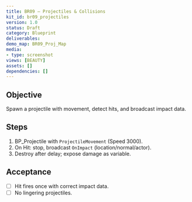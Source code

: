 ```yaml
---
title: BR09 — Projectiles & Collisions
kit_id: br09_projectiles
version: 1.0
status: Draft
category: Blueprint
deliverables:
demo_map: BR09_Proj_Map
media:
- type: screenshot
views: [BEAUTY]
assets: []
dependencies: []
---
```



## Objective
Spawn a projectile with movement, detect hits, and broadcast impact data.


## Steps
1) BP_Projectile with `ProjectileMovement` (Speed 3000).
2) On Hit: stop, broadcast `OnImpact` (location/normal/actor).
3) Destroy after delay; expose damage as variable.


## Acceptance
- [ ] Hit fires once with correct impact data.
- [ ] No lingering projectiles.